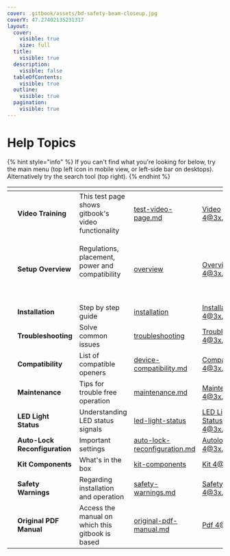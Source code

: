 ```yaml
---
cover: .gitbook/assets/bd-safety-beam-closeup.jpg
coverY: 47.27402135231317
layout:
  cover:
    visible: true
    size: full
  title:
    visible: true
  description:
    visible: false
  tableOfContents:
    visible: true
  outline:
    visible: true
  pagination:
    visible: true
---
```


# Help Topics

{% hint style="info" %}
If you can't find what you're looking for below, try the main menu (top left icon in mobile view, or left-side bar on desktops). Alternatively try the search tool (top right).
{% endhint %}

<table data-view="cards"><thead><tr><th></th><th></th><th></th><th data-hidden data-card-target data-type="content-ref"></th><th data-hidden data-card-cover data-type="files"></th></tr></thead><tbody><tr><td></td><td><strong>Video Training</strong></td><td>This test page shows gitbook's video functionality</td><td><a href="test-video-page.md">test-video-page.md</a></td><td><a href=".gitbook/assets/Video 4@3x.png">Video 4@3x.png</a></td></tr><tr><td></td><td><strong>Setup Overview</strong></td><td><p>Regulations, placement, power and compatibility</p><p><br></p></td><td><a href="overview/">overview</a></td><td><a href=".gitbook/assets/Overview 4@3x.png">Overview 4@3x.png</a></td></tr><tr><td></td><td><strong>Installation</strong></td><td>Step by step guide</td><td><a href="installation/">installation</a></td><td><a href=".gitbook/assets/Installation 4@3x.png">Installation 4@3x.png</a></td></tr><tr><td></td><td><strong>Troubleshooting</strong></td><td>Solve common issues</td><td><a href="troubleshooting/">troubleshooting</a></td><td><a href=".gitbook/assets/Troubleshooting 4@3x.png">Troubleshooting 4@3x.png</a></td></tr><tr><td></td><td><strong>Compatibility</strong></td><td>List of compatible openers</td><td><a href="overview/device-compatibility.md">device-compatibility.md</a></td><td><a href=".gitbook/assets/Compatibility 4@3x.png">Compatibility 4@3x.png</a></td></tr><tr><td></td><td><strong>Maintenance</strong></td><td>Tips for trouble free operation</td><td><a href="maintenance.md">maintenance.md</a></td><td><a href=".gitbook/assets/Maintenance 4@3x.png">Maintenance 4@3x.png</a></td></tr><tr><td></td><td><strong>LED Light Status</strong></td><td>Understanding LED status signals</td><td><a href="led-light-status/">led-light-status</a></td><td><a href=".gitbook/assets/LED Light Status 4@3x.png">LED Light Status 4@3x.png</a></td></tr><tr><td></td><td><strong>Auto-Lock Reconfiguration</strong></td><td>Important settings</td><td><a href="auto-lock-reconfiguration.md">auto-lock-reconfiguration.md</a></td><td><a href=".gitbook/assets/Autolock 4@3x.png">Autolock 4@3x.png</a></td></tr><tr><td></td><td><strong>Kit Components</strong></td><td>What's in the box</td><td><a href="kit-components/">kit-components</a></td><td><a href=".gitbook/assets/Kit 4@3x.png">Kit 4@3x.png</a></td></tr><tr><td></td><td><strong>Safety Warnings</strong></td><td>Regarding installation and operation</td><td><a href="safety-warnings.md">safety-warnings.md</a></td><td><a href=".gitbook/assets/Safety warnings 4@3x.png">Safety warnings 4@3x.png</a></td></tr><tr><td></td><td><strong>Original PDF Manual</strong></td><td>Access the manual on which this gitbook is based</td><td><a href="original-pdf-manual.md">original-pdf-manual.md</a></td><td><a href=".gitbook/assets/Pdf 4@3x.png">Pdf 4@3x.png</a></td></tr></tbody></table>

